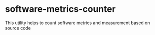 # software-metrics-counter
This utility helps to count software metrics and measurement based on source code
